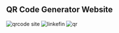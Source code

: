 ## QR Code Generator Website

![qrcode site](https://github.com/user-attachments/assets/c6390cb6-3537-466c-9bf7-2b79d94715d6)
![linkefin](https://github.com/user-attachments/assets/7e9f3b82-db24-4b7b-a17b-faab6042307e)
![qr](https://github.com/user-attachments/assets/7852d5b8-0cec-48fc-9ed0-3deea6e4a2d0)
